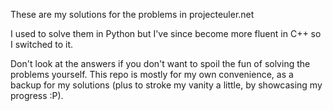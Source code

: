 These are my solutions for the problems in projecteuler.net

I used to solve them in Python but I've since become more fluent in C++ so I switched to it.

Don't look at the answers if you don't want to spoil the fun of solving the problems yourself. This repo is mostly for
my own convenience, as a backup for my solutions (plus to stroke my vanity a little, by showcasing my progress :P).

